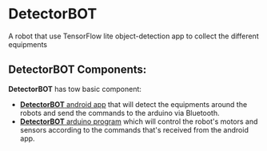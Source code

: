 # DetectorBOT

A robot that use TensorFlow lite object-detection app to collect the different equipments

## DetectorBOT Components:
**DetectorBOT** has tow basic component:
- [**DetectorBOT** android app](https://github.com/MustafaSmesem/DetectorBOT/tree/master/android) that will detect the equipments around the robots and send the commands to the arduino via Bluetooth.
- [**DetectorBOT** arduino program](https://github.com/MustafaSmesem/DetectorBOT/tree/master/arduino) which will control the robot's motors and sensors according to the commands that's received from the android app.